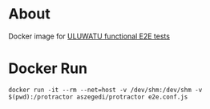 # About
Docker image for [ULUWATU functional E2E tests](https://github.com/sequenceiq/uluwatu-e2e-protractor)

# Docker Run
```docker run -it --rm --net=host -v /dev/shm:/dev/shm -v $(pwd):/protractor aszegedi/protractor e2e.conf.js```
